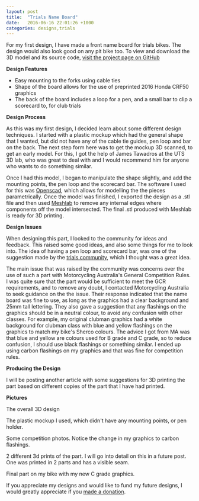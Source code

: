 ```yaml
---
layout: post
title:  "Trials Name Board"
date:   2016-06-16 22:01:26 +1000
categories: designs,trials
---
```

For my first design, I have made a front name board for trials bikes. The design would also look good on any pit bike too. To view and download the 3D model and its source code, [visit the project page on GitHub](https://github.com/mongerrr/Openmoto1/)

**Design Features**
- Easy mounting to the forks using cable ties
- Shape of the board allows for the use of preprinted 2016 Honda CRF50 graphics
- The back of the board includes a loop for a pen, and a small bar to clip a scorecard to, for club trials

**Design Process**

As this was my first design, I decided learn about some different design techniques. I started with a plastic mockup which had the general shape that I wanted, but did not have any of the cable tie guides, pen loop and bar on the back. The next step form here was to get the mockup 3D scanned, to get an early model. For this, I got the help of James Tawadros at the UTS 3D lab, who was great to deal with and I would recommend him for anyone who wants to do something similar.

Once I had this model, I began to manipulate the shape slightly, and add the mounting points, the pen loop and the scorecard bar. The software I used for this was [Openscad](http://www.openscad.org/), which allows for modelling the the pieces parametrically. Once the model was finished, I exported the design as a .stl file and then used [Meshlab](http://meshlab.sourceforge.net/) to remove any internal edges where components off the model intersected. The final .stl produced with Meshlab is ready for 3D printing.

**Design Issues**

When designing this part, I looked to the community for ideas and feedback. This raised some good ideas, and also some things for me to look into. The idea of having a pen loop and scorecard bar, was one of the suggestion made by the [trials community](http://www.trials.com.au), which I thought was a great idea.

The main issue that was raised by the community was concerns over the use of such a part with Motorcycling Australia's General Competition Rules. I was quite sure that the part would be sufficient to meet the GCR requirements, and to remove any doubt, I contacted Motorcycling Australia to seek guidance on the the issue. Their response indicated that the name board was fine to use, as long as the graphics had a clear background and 25mm tall lettering. They also gave a suggestion that any flashings on the graphics should be in a neutral colour, to avoid any confusion with other classes. For example, my original clubman graphics had a white background for clubman class with blue and yellow flashings on the graphics to match my bike's Sherco colours. The advice I got from MA was that blue and yellow are colours used for B grade and C grade, so to reduce confusion, I should use black flashings or something similar. I ended up using carbon flashings on my graphics and that was fine for competition rules.

**Producing the Design**

I will be posting another article with some suggestions for 3D printing the part based on different copies of the part that I have had printed.

**Pictures**

The overall 3D design

The plastic mockup I used, which didn't have any mounting points, or pen holder.

Some competition photos. Notice the change in my graphics to carbon flashings.

2 different 3d prints of the part. I will go into detail on this in a future post. One was printed in 2 parts and has a visible seam.

Final part on my bike with my new C grade graphics.


If you appreciate my designs and would like to fund my future designs, I would greatly appreciate if you [made a donation](https://paypal.me/mongerrr).
